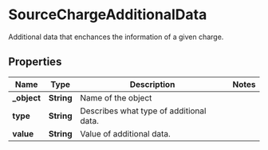 

# SourceChargeAdditionalData

Additional data that enchances the information of a given charge.

## Properties

| Name | Type | Description | Notes |
|------------ | ------------- | ------------- | -------------|
|**_object** | **String** | Name of the object |  |
|**type** | **String** | Describes what type of additional data. |  |
|**value** | **String** | Value of additional data. |  |



